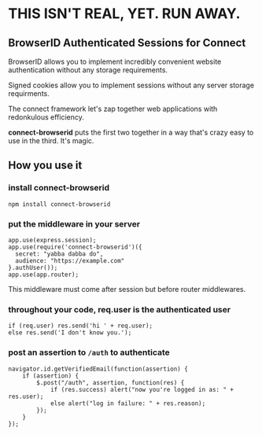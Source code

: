 # THIS ISN'T REAL, YET.  RUN AWAY.

## BrowserID Authenticated Sessions for Connect

BrowserID allows you to implement incredibly convenient
website authentication without any storage requirements.

Signed cookies allow you to implement sessions without any
server storage requirments.

The connect framework let's zap together web applications
with redonkulous efficiency.

**connect-browserid** puts the first two together in a way
that's crazy easy to use in the third.  It's magic.

## How you use it

### install connect-browserid

    npm install connect-browserid

### put the middleware in your server

    app.use(express.session);
    app.use(require('connect-browserid')({
      secret: "yabba dabba do",
      audience: "https://example.com"
    }.authUser());
    app.use(app.router);

This middleware must come after session but before router middlewares.

### throughout your code, req.user is the authenticated user

    if (req.user) res.send('hi ' + req.user);
    else res.send('I don't know you.');

### post an assertion to `/auth` to authenticate

    navigator.id.getVerifiedEmail(function(assertion) {
        if (assertion) {
            $.post("/auth", assertion, function(res) {
                if (res.success) alert("now you're logged in as: " + res.user);
                else alert("log in failure: " + res.reason);                 
            });        
        }
    });    


